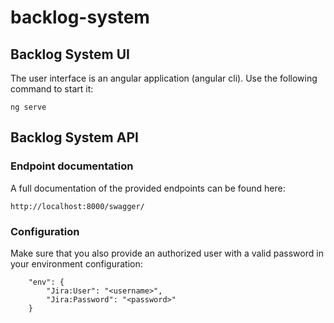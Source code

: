 # backlog-system

## Backlog System UI

The user interface is an angular application (angular cli). Use the following command to start it:
```
ng serve
```

## Backlog System API

### Endpoint documentation

A full documentation of the provided endpoints can be found here: 

```
http://localhost:8000/swagger/
```

### Configuration

Make sure that you also provide an authorized user with a valid password in your environment configuration:

```
    "env": {
        "Jira:User": "<username>",
        "Jira:Password": "<password>"
    }
```
